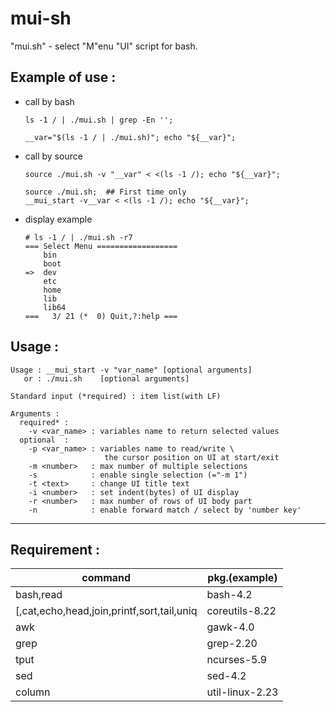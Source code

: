 # mui-sh
"mui.sh" - select "M"enu "UI" script for bash.

## Example of use :
* call by bash
  ``` shell
  ls -1 / | ./mui.sh | grep -En '';  
  ```
  ``` shell
  __var="$(ls -1 / | ./mui.sh)"; echo "${__var}";  
  ```
* call by source
  ``` shell
  source ./mui.sh -v "__var" < <(ls -1 /); echo "${__var}";  
  ```
  ``` shell
  source ./mui.sh;  ## First time only
  __mui_start -v__var < <(ls -1 /); echo "${__var}";
  ```
* display example 
  ```
  # ls -1 / | ./mui.sh -r7
  === Select Menu ==================
      bin
      boot
  =>  dev
      etc
      home
      lib
      lib64
  ===   3/ 21 (*  0) Quit,?:help ===
  ```

## Usage :
```
Usage : __mui_start -v "var_name" [optional arguments]
   or : ./mui.sh    [optional arguments]

Standard input (*required) : item list(with LF)

Arguments :
  required* :
    -v <var_name> : variables name to return selected values
  optional  :
    -p <var_name> : variables name to read/write \
                     the cursor position on UI at start/exit
    -m <number>   : max number of multiple selections
    -s            : enable single selection (="-m 1")
    -t <text>     : change UI title text
    -i <number>   : set indent(bytes) of UI display
    -r <number>   : max number of rows of UI body part
    -n            : enable forward match / select by 'number key'
```
---
## Requirement :
| command                                     | pkg.(example)    |
| ---                                         | ---              |
| bash,read                                   | bash-4.2         |
| \[,cat,echo,head,join,printf,sort,tail,uniq | coreutils-8.22   |
| awk                                         | gawk-4.0         |
| grep                                        | grep-2.20        |
| tput                                        | ncurses-5.9      |
| sed                                         | sed-4.2          |
| column                                      | util-linux-2.23  |



